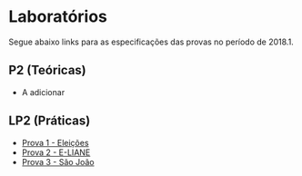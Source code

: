 
# Laboratórios

Segue abaixo links para as especificações das provas no período de 2018.1.

## P2 (Teóricas)

- A adicionar

## LP2 (Práticas)

- [Prova 1 - Eleições](https://goo.gl/nt7Rry)
- [Prova 2 - E-LIANE](https://goo.gl/bj6Dnz)
- [Prova 3 - São João](https://goo.gl/X6hQU6)